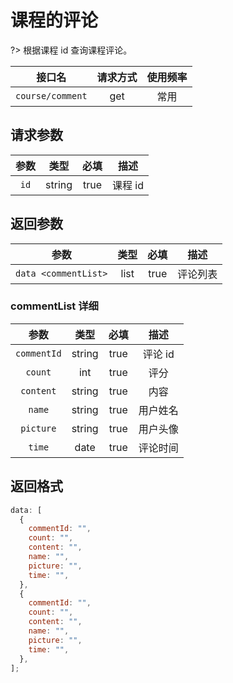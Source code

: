 <!-- course_comment.md -->

# 课程的评论

?> 根据课程 id 查询课程评论。

|      接口名      | 请求方式 | 使用频率 |
| :--------------: | :------: | :------: |
| `course/comment` |   get    |   常用   |

## 请求参数

| 参数 |  类型  | 必填 |  描述   |
| :--: | :----: | :--: | :-----: |
| `id` | string | true | 课程 id |

## 返回参数

|         参数         | 类型 | 必填 |   描述   |
| :------------------: | :--: | :--: | :------: |
| `data <commentList>` | list | true | 评论列表 |

### commentList 详细

|    参数     |  类型  | 必填 |   描述   |
| :---------: | :----: | :--: | :------: |
| `commentId` | string | true | 评论 id  |
|   `count`   |  int   | true |   评分   |
|  `content`  | string | true |   内容   |
|   `name`    | string | true | 用户姓名 |
|  `picture`  | string | true | 用户头像 |
|   `time`    |  date  | true | 评论时间 |

## 返回格式

```js
data: [
  {
    commentId: "",
    count: "",
    content: "",
    name: "",
    picture: "",
    time: "",
  },
  {
    commentId: "",
    count: "",
    content: "",
    name: "",
    picture: "",
    time: "",
  },
];
```
